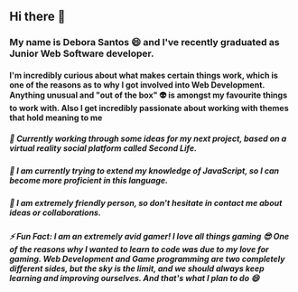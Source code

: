 ## Hi there 👋

<h3>My name is Debora Santos 😄 and I've recently graduated as Junior Web Software developer. </h3> 
<h4>I'm incredibly curious about what makes certain things work, which is one of the reasons as to why I got involved into Web Development. 
Anything unusual and "out of the box" 👽 is amongst my favourite things to work with. Also I get incredibly passionate about working with themes that hold meaning to me </h4>

<h5> 
💭 Currently working through some ideas for my next project, based on a virtual reality social platform called Second Life.
</h5>

<h5>
🌱 I am currently trying to extend my knowledge of JavaScript, so I can become more proficient in this language.
</h5>

<h5>
💬 I am extremely friendly person, so don't hesitate in contact me about ideas or collaborations. 
</h5>

<h5>
⚡ Fun Fact: I am an extremely avid gamer! I love all things gaming 😎
One of the reasons why I wanted to learn to code was due to my love for gaming. 
Web Development and Game programming are two completely different sides, but the sky is the limit, and we should always keep learning and improving ourselves.
And that's what I plan to do 😄
</h5>

<!--
**deborasantos28/deborasantos28** is a ✨ _special_ ✨ repository because its `README.md` (this file) appears on your GitHub profile.

Here are some ideas to get you started:

- 🔭 I’m currently working on ...
- 🌱 I’m currently learning ...
- 👯 I’m looking to collaborate on ...
- 🤔 I’m looking for help with ...
- 💬 Ask me about ...
- 📫 How to reach me: ...
- 😄 Pronouns: ...
- ⚡ Fun fact: ...
-->
